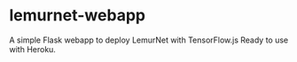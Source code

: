 # lemurnet-webapp
A simple Flask webapp to deploy LemurNet with TensorFlow.js
Ready to use with Heroku.
